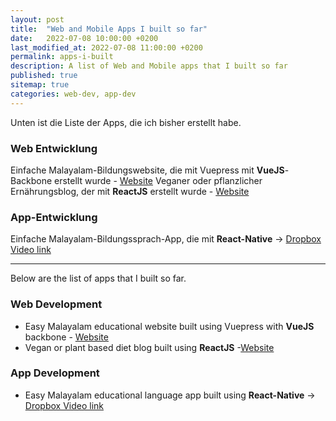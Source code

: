 ```yaml
---
layout: post
title:  "Web and Mobile Apps I built so far"
date:   2022-07-08 10:00:00 +0200
last_modified_at: 2022-07-08 11:00:00 +0200
permalink: apps-i-built
description: A list of Web and Mobile apps that I built so far
published: true
sitemap: true
categories: web-dev, app-dev   
---
```


Unten ist die Liste der Apps, die ich bisher erstellt habe.

### Web Entwicklung
Einfache Malayalam-Bildungswebsite, die mit Vuepress mit **VueJS**- Backbone erstellt wurde - [Website](https://easymalayalam.fun/)
Veganer oder pflanzlicher Ernährungsblog, der mit **ReactJS** erstellt wurde - [Website](https://enchanting-pika-6dfd29.netlify.app/)

### App-Entwicklung
Einfache Malayalam-Bildungssprach-App, die mit **React-Native** -> [Dropbox Video link](https://www.dropbox.com/s/9i54fdl0ak9e0bh/EM_App_so_far_17th_May_22.mp4?dl=0)

---

Below are the list of apps that I built so far.

### Web Development
- Easy Malayalam educational website built using Vuepress with **VueJS** backbone - [Website](https://easymalayalam.fun/)
- Vegan or plant based diet blog built using **ReactJS** -[Website](https://enchanting-pika-6dfd29.netlify.app/)

### App Development
- Easy Malayalam educational language app built using **React-Native** -> [Dropbox Video link](https://www.dropbox.com/s/9i54fdl0ak9e0bh/EM_App_so_far_17th_May_22.mp4?dl=0)

